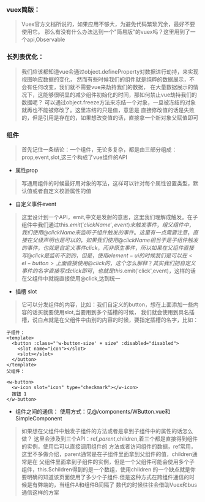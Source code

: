 ### vuex简版：
>  Vuex官方文档所说的，如果应用不够大，为避免代码繁琐冗余，最好不要使用它。
      那么有没有什么办法达到一个"简易版"的vuex吗？这里用到了一个api,Observable
      
### 长列表优化：
> 我们应该都知道vue会通过object.defineProperty对数据进行劫持，来实现视图响应数据的变化，
然而有些时候我们的组件就是纯粹的数据展示，不会有任何改变，我们就不需要vue来劫持我们的数据，
在大量数据展示的情况下，这能够很明显的减少组件初始化的时间，那如何禁止vue劫持我们的数据呢？
可以通过object.freeze方法来冻结一个对象，一旦被冻结的对象就再也不能被修改了。这里冻结的只是值，意思是
直接修改值的话是失败的，但是引用是存在的，如果想改变值的话，直接拿一个新对象父赋值即可
  

### 组件
> 首先记住一条结论：一个组件，无论多复杂，都是由三部分组成：prop,event,slot,这三个构成了vue组件的API
* 属性prop
> 写通用组件的时候最好用对象的写法，这样可以针对每个属性设置类型，默认值或者自定义校验属性的值
* 自定义事件event
>  这里设计到一个API，emit,中文是发射的意思，这里我们理解成触发。在子组件中我们通过this.$emit('clickName',event)
来触发事件，组父组件中，我们使用@clickName来监听子组件触发的事件。
这里有一点需要注意，直接在父级声明也是可以的，如果我们使用@clickName相当于是子组件触发的事件，也就是自定义事件click，
而非原生事件，所以如果在父组件直接写@click是监听不到的，但是，使用element-ui的时候我们是可以在<el-button>上面直接
使用@click的，这个怎么解释？其实我们把自定义事件的名字直接写成click即可，也就是this.$emit('click',event)，这样的话
在父组件中就能直接使用@click,达到统一
* 插槽 slot
> 它可以分发组件的内容，比如：我们自定义的button，想在上面添加一些内容的话买就要使用slot,当要用到多个插槽的时候，
我们就会使用到具名插槽，说白点就是在父组件中由别的内容的时候，要指定插槽的名字，比如：
```$xslt
子组件：
<template>
  <button :class="'w-button-size' + size" :disabled="disabled">
    <slot name="icon"></slot>
    <slot></slot>
  </button>
</template>
父组件：

<w-button>
  <w-icon slot="icon" type="checkmark"></w-icon>
  按钮 1
</w-button>
```
* 组件之间的通信：
使用方式：见@/components/WButton.vue和SimpleComponent
> 如果想在父组件中触发子组件的方法或者是拿到子组件中的属性的话怎么做？
这里会涉及到三个API：ref,$parent,$children,着三个都是直接得到组件的实例，使用后可以直接调用组件的
方法或者访问组件的数据，ref常用，这里不多做介绍，parent通常是在子组件里面拿到父组件的值，children通常是在
父组件里面拿到子组件的实例，但是一个父组件可能会使用多个子组件，this.$children得到的是一个数组，使用children
的一个缺点就是你要明确的知道该页面使用了多少个子组件.但是这种方式在跨组件通信的时候是有弊端的，当组件A和组件B间隔了
数代的时候往往会借助Vuex和bus通信这样的方案







    
